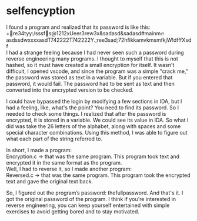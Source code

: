 # selfencyption
I found a program and realized that its password is like this:  
+🚀re34tyy:/sssf🙂s@1212xUeer3rew3x&sadasd&sadasd#mainm🔥asdssdwxxxxasdT742222T742222Y.;ree3sad;72hfikkamvkmsmfkjW!dfffXsdf  
I had a strange feeling because I had never seen such a password during reverse engineering many programs. I thought to myself that this is not hashed, so it must have created a small encryption for itself. It wasn't difficult, I opened vscode, and since the program was a simple "crack me," the password was stored as text in a variable. But if you entered that password, it would fail. The password had to be sent as text and then converted into the encrypted version to be checked.  

I could have bypassed the login by modifying a few sections in IDA, but I had a feeling, like, what's the point? You need to find its password. So I needed to check some things. I realized that after the password is encrypted, it is stored in a variable. We could see its value in IDA. So what I did was take the 26 letters of the alphabet, along with spaces and some special character combinations. Using this method, I was able to figure out what each part of the string referred to.  

In short, I made a program:  
Encryption.c -> that was the same program. This program took text and encrypted it in the same format as the program.  
Well, I had to reverse it, so I made another program:  
Reversed.c -> that was the same program. This program took the encrypted text and gave the original text back.  

So, I figured out the program’s password: thefullpassword. And that's it. I got the original password of the program. I think if you're interested in reverse engineering, you can keep yourself entertained with simple exercises to avoid getting bored and to stay motivated.
